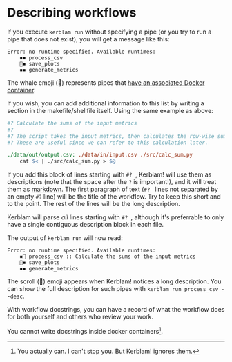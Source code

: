 # Describing workflows
If you execute `kerblam run` without specifying a pipe (or you try to run a 
pipe that does not exist), you will get a message like this:
```
Error: no runtime specified. Available runtimes:
    ◾◾ process_csv
    🐋◾ save_plots
    ◾◾ generate_metrics
```
The whale emoji (🐋) represents pipes that [have an associated Docker container](run_containers.html).

If you wish, you can add additional information to this list by writing a section
in the makefile/shellfile itself. Using the same example as above:
```makefile
#? Calculate the sums of the input metrics
#?
#? The script takes the input metrics, then calculates the row-wise sums.
#? These are useful since we can refer to this calculation later.

./data/out/output.csv: ./data/in/input.csv ./src/calc_sum.py
    cat $< | ./src/calc_sum.py > $@
```
If you add this block of lines starting with `#? `, Kerblam! will use them as
descriptions (note that the space after the `?` is important!), and it will
treat them as [markdown](https://www.markdownguide.org/).
The first paragraph of text (`#? ` lines not separated by an empty `#?` line) will be
the title of the workflow. Try to keep this short and to the point.
The rest of the lines will be the long description.

Kerblam will parse *all* lines starting with `#? `, although it's preferrable
to only have a single contiguous description block in each file.

The output of `kerblam run` will now read:
```
Error: no runtime specified. Available runtimes:
    ◾📜 process_csv :: Calculate the sums of the input metrics
    🐋◾ save_plots
    ◾◾ generate_metrics
```
The scroll (📜) emoji appears when Kerblam! notices a long description.
You can show the full description for such pipes with `kerblam run process_csv --desc`.

With workflow docstrings, you can have a record of what the workflow does for
both yourself and others who review your work.

You cannot write docstrings inside docker containers[^do_what_you_want].

[^do_what_you_want]: You actually can. I can't stop you. But Kerblam! ignores them.

